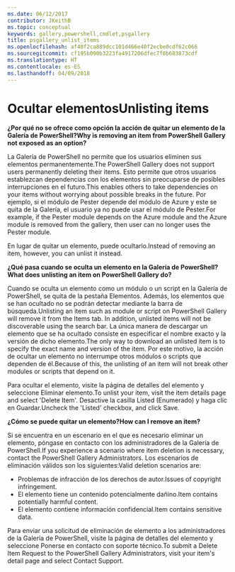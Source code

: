 ```yaml
---
ms.date: 06/12/2017
contributor: JKeithB
ms.topic: conceptual
keywords: gallery,powershell,cmdlet,psgallery
title: psgallery_unlist_items
ms.openlocfilehash: af48f2ca889dcc101d466e40f2ecbe0cdf62c066
ms.sourcegitcommit: cf195b090b3223fa4917206dfec7f0b603873cdf
ms.translationtype: HT
ms.contentlocale: es-ES
ms.lasthandoff: 04/09/2018
---
```

# <a name="unlisting-items"></a><span data-ttu-id="b2e79-103">Ocultar elementos</span><span class="sxs-lookup"><span data-stu-id="b2e79-103">Unlisting items</span></span>

<span data-ttu-id="b2e79-104">**¿Por qué no se ofrece como opción la acción de quitar un elemento de la Galería de PowerShell?**</span><span class="sxs-lookup"><span data-stu-id="b2e79-104">**Why is removing an item from PowerShell Gallery not exposed as an option?**</span></span>

<span data-ttu-id="b2e79-105">La Galería de PowerShell no permite que los usuarios eliminen sus elementos permanentemente.</span><span class="sxs-lookup"><span data-stu-id="b2e79-105">The PowerShell Gallery does not support users permanently deleting their items.</span></span>
<span data-ttu-id="b2e79-106">Esto permite que otros usuarios establezcan dependencias con los elementos sin preocuparse de posibles interrupciones en el futuro.</span><span class="sxs-lookup"><span data-stu-id="b2e79-106">This enables others to take dependencies on your items without worrying about possible breaks in the future.</span></span>
<span data-ttu-id="b2e79-107">Por ejemplo, si el módulo de Pester depende del módulo de Azure y este se quita de la Galería, el usuario ya no puede usar el módulo de Pester.</span><span class="sxs-lookup"><span data-stu-id="b2e79-107">For example, if the Pester module depends on the Azure module and the Azure module is removed from the gallery, then user can no longer uses the Pester module.</span></span>

<span data-ttu-id="b2e79-108">En lugar de quitar un elemento, puede ocultarlo.</span><span class="sxs-lookup"><span data-stu-id="b2e79-108">Instead of removing an item, however, you can unlist it instead.</span></span>

<span data-ttu-id="b2e79-109">**¿Qué pasa cuando se oculta un elemento en la Galería de PowerShell?**</span><span class="sxs-lookup"><span data-stu-id="b2e79-109">**What does unlisting an item on PowerShell Gallery do?**</span></span>

<span data-ttu-id="b2e79-110">Cuando se oculta un elemento como un módulo o un script en la Galería de PowerShell, se quita de la pestaña Elementos. Además, los elementos que se han ocultado no se podrán detectar mediante la barra de búsqueda.</span><span class="sxs-lookup"><span data-stu-id="b2e79-110">Unlisting an item such as module or script on PowerShell Gallery will remove it from the Items tab. In addition, unlisted items will not be discoverable using the search bar.</span></span>
<span data-ttu-id="b2e79-111">La única manera de descargar un elemento que se ha ocultado consiste en especificar el nombre exacto y la versión de dicho elemento.</span><span class="sxs-lookup"><span data-stu-id="b2e79-111">The only way to download an unlisted item is to specify the exact name and version of the item.</span></span>
<span data-ttu-id="b2e79-112">Por este motivo, la acción de ocultar un elemento no interrumpe otros módulos o scripts que dependen de él.</span><span class="sxs-lookup"><span data-stu-id="b2e79-112">Because of this, the unlisting of an item will not break other modules or scripts that depend on it.</span></span>

<span data-ttu-id="b2e79-113">Para ocultar el elemento, visite la página de detalles del elemento y seleccione Eliminar elemento.</span><span class="sxs-lookup"><span data-stu-id="b2e79-113">To unlist your item, visit the item details page and select 'Delete Item'.</span></span> <span data-ttu-id="b2e79-114">Desactive la casilla Listed (Enumerado) y haga clic en Guardar.</span><span class="sxs-lookup"><span data-stu-id="b2e79-114">Uncheck the 'Listed' checkbox, and click Save.</span></span>

<span data-ttu-id="b2e79-115">**¿Cómo se puede quitar un elemento?**</span><span class="sxs-lookup"><span data-stu-id="b2e79-115">**How can I remove an item?**</span></span>

<span data-ttu-id="b2e79-116">Si se encuentra en un escenario en el que es necesario eliminar un elemento, póngase en contacto con los administradores de la Galería de PowerShell.</span><span class="sxs-lookup"><span data-stu-id="b2e79-116">If you experience a scenario where item deletion is necessary, contact the PowerShell Gallery Administrators.</span></span>
<span data-ttu-id="b2e79-117">Los escenarios de eliminación válidos son los siguientes:</span><span class="sxs-lookup"><span data-stu-id="b2e79-117">Valid deletion scenarios are:</span></span>
- <span data-ttu-id="b2e79-118">Problemas de infracción de los derechos de autor.</span><span class="sxs-lookup"><span data-stu-id="b2e79-118">Issues of copyright infringement.</span></span>
- <span data-ttu-id="b2e79-119">El elemento tiene un contenido potencialmente dañino.</span><span class="sxs-lookup"><span data-stu-id="b2e79-119">Item contains potentially harmful content.</span></span>
- <span data-ttu-id="b2e79-120">El elemento contiene información confidencial.</span><span class="sxs-lookup"><span data-stu-id="b2e79-120">Item contains sensitive data.</span></span>

<span data-ttu-id="b2e79-121">Para enviar una solicitud de eliminación de elemento a los administradores de la Galería de PowerShell, visite la página de detalles del elemento y seleccione Ponerse en contacto con soporte técnico.</span><span class="sxs-lookup"><span data-stu-id="b2e79-121">To submit a Delete Item Request to the PowerShell Gallery Administrators, visit your item's detail page and select Contact Support.</span></span>